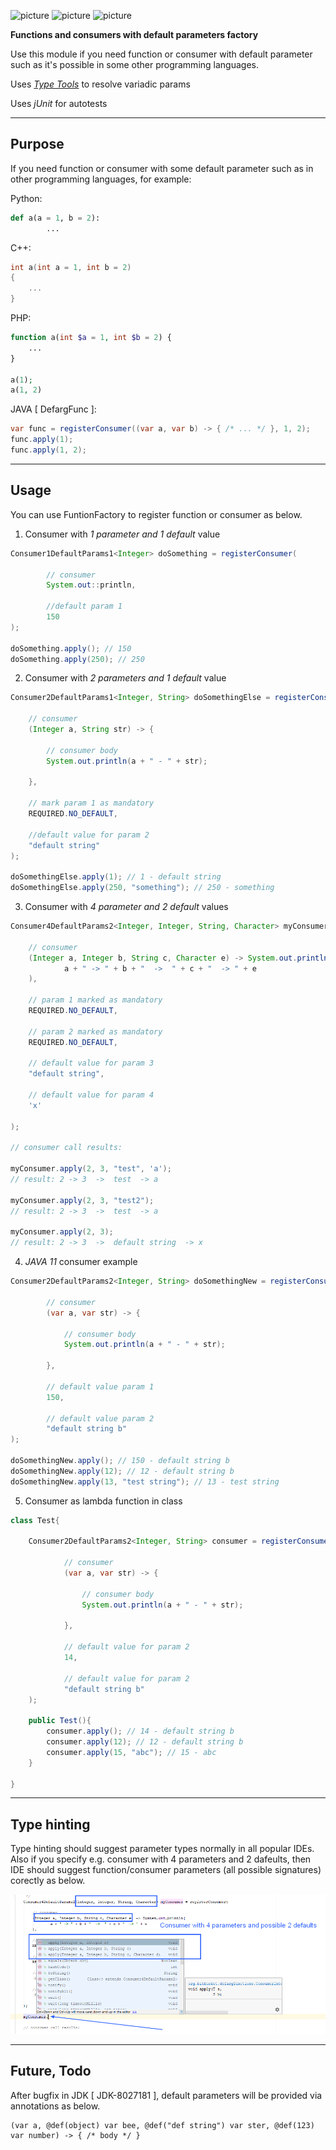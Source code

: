 ![picture](https://img.shields.io/badge/Java-11.0.1-brightgreen.svg)
![picture](https://img.shields.io/badge/jUnit-4.12-brightgreen)
![picture](https://img.shields.io/badge/license-Apache%202.0-blue)

**Functions and consumers with default parameters factory**

Use this module if you need function or consumer with default parameter such as it's possible in some other programming languages.

Uses *[Type Tools](https://github.com/jhalterman/typetools)* to resolve variadic params

Uses *jUnit* for autotests

---

## Purpose

If you need function or consumer with some default parameter such as in other programming languages, for example:

Python:

```python
def a(a = 1, b = 2):
        ...
```        

C++:

```cpp
int a(int a = 1, int b = 2) 
{ 
    ...
}
```


PHP:

```php
function a(int $a = 1, int $b = 2) { 
    ... 
}

a(1);
a(1, 2)
```		
	
JAVA [ DefargFunc ]:
```java
var func = registerConsumer((var a, var b) -> { /* ... */ }, 1, 2);
func.apply(1);
func.apply(1, 2);
```

---

## Usage

You can use FuntionFactory to register function or consumer as below.

1. Consumer with *1 parameter and 1 default* value

```java
Consumer1DefaultParams1<Integer> doSomething = registerConsumer(

        // consumer
        System.out::println,

        //default param 1
        150
);

doSomething.apply(); // 150
doSomething.apply(250); // 250
```
		




2. Consumer with *2 parameters and 1 default* value
```java
Consumer2DefaultParams1<Integer, String> doSomethingElse = registerConsumer(

    // consumer
    (Integer a, String str) -> {

        // consumer body
        System.out.println(a + " - " + str);

    },

    // mark param 1 as mandatory
    REQUIRED.NO_DEFAULT,

    //default value for param 2
    "default string"
);

doSomethingElse.apply(1); // 1 - default string
doSomethingElse.apply(250, "something"); // 250 - something
```



3. Consumer with *4 parameter and 2 default* values
```java
Consumer4DefaultParams2<Integer, Integer, String, Character> myConsumer = registerConsumer(

    // consumer
    (Integer a, Integer b, String c, Character e) -> System.out.println(
            a + " -> " + b + "  ->  " + c + "  -> " + e
    ),

    // param 1 marked as mandatory
    REQUIRED.NO_DEFAULT,

    // param 2 marked as mandatory
    REQUIRED.NO_DEFAULT,

    // default value for param 3
    "default string",

    // default value for param 4
    'x'

);

// consumer call results:

myConsumer.apply(2, 3, "test", 'a');
// result: 2 -> 3  ->  test  -> a

myConsumer.apply(2, 3, "test2");
// result: 2 -> 3  ->  test  -> a

myConsumer.apply(2, 3);
// result: 2 -> 3  ->  default string  -> x
```




4. *JAVA 11* consumer example
```java
Consumer2DefaultParams2<Integer, String> doSomethingNew = registerConsumer(

        // consumer
        (var a, var str) -> {

            // consumer body
            System.out.println(a + " - " + str);

        },

        // default value param 1
        150,

        // default value param 2
        "default string b"
);

doSomethingNew.apply(); // 150 - default string b
doSomethingNew.apply(12); // 12 - default string b
doSomethingNew.apply(13, "test string"); // 13 - test string
```
		
		
		

		
5. Consumer as lambda function in class
```java
class Test{

    Consumer2DefaultParams2<Integer, String> consumer = registerConsumer(

            // consumer
            (var a, var str) -> {

                // consumer body
                System.out.println(a + " - " + str);

            },

            // default value for param 2
            14,

            // default value for param 2
            "default string b"
    );

    public Test(){
        consumer.apply(); // 14 - default string b
        consumer.apply(12); // 12 - default string b
        consumer.apply(15, "abc"); // 15 - abc
    }

}
```




---


## Type hinting

Type hinting should suggest parameter types normally in all popular IDEs. Also if you specify e.g. consumer with 4 parameters and 2 dafeults, then IDE 
should suggest function/consumer parameters (all possible signatures) corectly as below.

![picture](images/type-hinting.png)


---

## Future, Todo

After bugfix in JDK [ JDK-8027181 ], default parameters will be provided via annotations as below.


	(var a, @def(object) var bee, @def("def string") var ster, @def(123) var number) -> { /* body */ }

